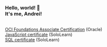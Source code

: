 <h3>Hello, world! 👋
<br/>It's me, Andrei! </h3>
<br/><a href="https://catalog-education.oracle.com/pls/certview/sharebadge?id=37FECE4484AA772FDF31AE465BB5B03F00E840632FFBDA068A67E9E6F1E91586">OCI Foundations Associate Certification</a> (Oracle)<br/>
 <a href="https://www.sololearn.com/certificates/course/en/23005508/1024/landscape/png">JavaScript certificate</a> (SoloLearn) <br/>
<a href="https://www.sololearn.com/certificates/course/en/23005508/1060/landscape/png">SQL certificate</a> (SoloLearn) 
<!--
**andreiluizf/andreiluizf** is a ✨ _special_ ✨ repository because its `README.md` (this file) appears on your GitHub profile.

Here are some ideas to get you started:

- 🔭 I’m currently working on ...
- 🌱 I’m currently learning ...
- 👯 I’m looking to collaborate on ...
- 🤔 I’m looking for help with ...
- 💬 Ask me about ...
- 📫 How to reach me: ...
- 😄 Pronouns: ...
- ⚡ Fun fact: ...
-->
